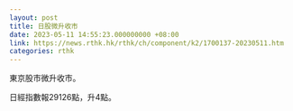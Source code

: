 ```yaml
---
layout: post
title: 日股微升收市
date: 2023-05-11 14:55:23.000000000 +08:00
link: https://news.rthk.hk/rthk/ch/component/k2/1700137-20230511.htm
categories: rthk
---
```


東京股市微升收市。

日經指數報29126點，升4點。
